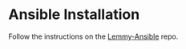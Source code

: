 # Ansible Installation

Follow the instructions on the [Lemmy-Ansible](https://github.com/ProjectMakerGeorgia/lemmy-ansible) repo.
